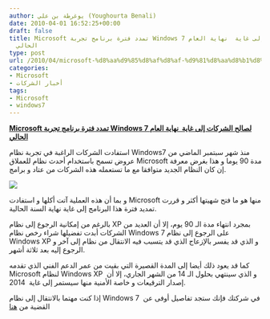 ```yaml
---
author: يوغرطة بن علي (Youghourta Benali)
date: 2010-04-01 16:52:25+00:00
draft: false
title: Microsoft تمدد فترة برنامج تجربة Windows 7 لصالح الشركات إلى غاية  نهاية العام
  الحالي
type: post
url: /2010/04/microsoft-%d8%aa%d9%85%d8%af%d8%af-%d9%81%d8%aa%d8%b1%d8%a9-%d8%a8%d8%b1%d9%86%d8%a7%d9%85%d8%ac-%d8%aa%d8%ac%d8%b1%d8%a8%d8%a9-windows-7-%d9%84%d8%b5%d8%a7%d9%84%d8%ad-%d8%a7%d9%84%d8%b4%d8%b1%d9%83/
categories:
- Microsoft
- أخبار الشركات
tags:
- Microsoft
- windows7
---
```


[**Microsoft تمدد فترة برنامج تجربة Windows 7 لصالح الشركات إلى غاية  نهاية العام الحالي**](http://www.it-scoop.com/2010/04/microsoft-%d8%aa%d9%85%d8%af%d8%af-%d9%81%d8%aa%d8%b1%d8%a9-%d8%a8%d8%b1%d9%86%d8%a7%d9%85%d8%ac-%d8%aa%d8%ac%d8%b1%d8%a8%d8%a9-windows-7-%d9%84%d8%b5%d8%a7%d9%84%d8%ad-%d8%a7%d9%84%d8%b4%d8%b1%d9%83/)


استفادت الشركات الراغبة في تجربة نظام Windows7 منذ شهر سبتمبر الماضي من عروض تسمح باستخدام أحدث نظام للعملاق Microsoft مدة 90 يوما و هذا بغرض معرفة إن كان النظام الجديد متوافقا مع ما تستعمله هذه الشركات من عتاد و برامج.

[![](http://www.it-scoop.com/wp-content/uploads/2010/04/windows-7-logo.jpg)
](http://www.it-scoop.com/2010/04/microsoft-%d8%aa%d9%85%d8%af%d8%af-%d9%81%d8%aa%d8%b1%d8%a9-%d8%a8%d8%b1%d9%86%d8%a7%d9%85%d8%ac-%d8%aa%d8%ac%d8%b1%d8%a8%d8%a9-windows-7-%d9%84%d8%b5%d8%a7%d9%84%d8%ad-%d8%a7%d9%84%d8%b4%d8%b1%d9%83/)

و بما أن هذه العملية آتت أكلها و استفادت Microsoft منها هو ما فتح شهيتها أكثر و قررت تمديد فترة هذا البرنامج إلى غاية نهاية السنة الحالية.

بالرغم من إمكانية الرجوع إلى نظام XP بمجرد انتهاء مدة الـ 90 يوم، إلا أن العديد من الشركات أبدت تفضيلها شراء رخص نظام Windows 7 على الرجوع إلى نظام Windows XP و الذي قد يفسر بالإزعاج الذي قد يتسبب فيه الانتقال من نظام إلى آخر و الرجوع إليه بعد ثلاثة أشهر.

كما قد يعود ذلك أيضا إلى المدة القصيرة التي بقيت من عمر الدعم الفني الذي تقدمه Microsoft لنظام Windows XP و الذي سينتهي بحلول الـ 14 من الشهر الجاري، إلا أن  إصدار الترقيعات و خاصة الأمنية منها سيستمر إلى غاية  2014.

إذا كنت مهتما بالانتقال إلى نظام Windows 7  في شركتك فإنك ستجد تفاصيل أوفى عن القضية من [هنا](http://technet.microsoft.com/en-us/windows/cc442495.aspx?ITPID=wtcfeed)
